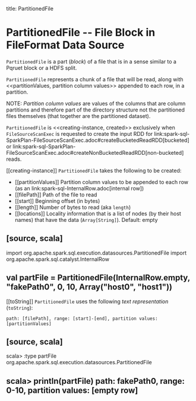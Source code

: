 title: PartitionedFile

# PartitionedFile -- File Block in FileFormat Data Source

`PartitionedFile` is a part (_block_) of a file that is in a sense similar to a Pqruet block or a HDFS split.

`PartitionedFile` represents a chunk of a file that will be read, along with <<partitionValues, partition column values>> appended to each row, in a partition.

NOTE: *Partition column values* are values of the columns that are column partitions and therefore part of the directory structure not the partitioned files themselves (that together are the partitioned dataset).

`PartitionedFile` is <<creating-instance, created>> exclusively when `FileSourceScanExec` is requested to create the input RDD for link:spark-sql-SparkPlan-FileSourceScanExec.adoc#createBucketedReadRDD[bucketed] or link:spark-sql-SparkPlan-FileSourceScanExec.adoc#createNonBucketedReadRDD[non-bucketed] reads.

[[creating-instance]]
`PartitionedFile` takes the following to be created:

* [[partitionValues]] Partition column values to be appended to each row (as an link:spark-sql-InternalRow.adoc[internal row])
* [[filePath]] Path of the file to read
* [[start]] Beginning offset (in bytes)
* [[length]] Number of bytes to read (aka `length`)
* [[locations]] Locality information that is a list of nodes (by their host names) that have the data (`Array[String]`). Default: empty

[source, scala]
----
import org.apache.spark.sql.execution.datasources.PartitionedFile
import org.apache.spark.sql.catalyst.InternalRow

val partFile = PartitionedFile(InternalRow.empty, "fakePath0", 0, 10, Array("host0", "host1"))
----

[[toString]]
`PartitionedFile` uses the following *text representation* (`toString`):

```
path: [filePath], range: [start]-[end], partition values: [partitionValues]
```

[source, scala]
----
scala> :type partFile
org.apache.spark.sql.execution.datasources.PartitionedFile

scala> println(partFile)
path: fakePath0, range: 0-10, partition values: [empty row]
----
